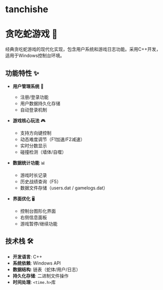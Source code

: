 # tanchishe
# 贪吃蛇游戏 🐍
经典贪吃蛇游戏的现代化实现，包含用户系统和游戏日志功能。采用C++开发，适用于Windows控制台环境。

## 功能特性 ✨

- **用户管理系统** 👤
  - 注册/登录功能
  - 用户数据持久化存储
  - 自动登录机制

- **游戏核心玩法** 🎮
  - 支持方向键控制
  - 动态难度调节（F1加速/F2减速）
  - 实时分数显示
  - 碰撞检测（墙体/自噬）

- **数据统计功能** 📊
  - 游戏时长记录
  - 历史战绩查询（F5）
  - 数据文件存储（users.dat / gamelogs.dat）

- **界面优化** 🖥️
  - 控制台图形化界面
  - 右侧信息面板
  - 游戏暂停/继续功能

## 技术栈 🛠️

- **开发语言**: C++
- **系统依赖**: Windows API
- **数据结构**: 链表（蛇体/用户/日志）
- **持久化存储**: 二进制文件操作
- **时间处理**: `<time.h>`库
